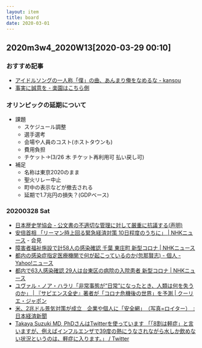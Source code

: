 ```yaml
---
layout: item
title: board
date: 2020-03-01
---
```

## 2020m3w4_2020W13[2020-03-29 00:10]
### おすすめ記事
- [アイドルソングの一人称「僕」の曲、あんまり俺をなめるな - kansou](https://www.kansou-blog.jp/entry/2020/03/23/174630)
- [事実に誠意を - 楽園はこちら側](https://georgebest1969.typepad.jp/blog/2020/03/%E4%BA%8B%E5%AE%9F%E3%81%AB%E8%AA%A0%E6%84%8F%E3%82%92.html)

### オリンピックの延期について
- 課題
  - スケジュール調整
  - 選手選考
  - 会場や人員のコスト(ホストタウンも)
  - 費用負担
  - チケット→(3/26 木 チケット再利用可 払い戻し可)
- 補足
  - 名称は東京2020のまま
  - 聖火リレー中止
  - 町中の表示などが撤去される
  - 延期で1.7兆円の損失？(GDPベース)

### 20200328 Sat
- [日本歴史学協会 - 公文書の不適切な管理に対して厳重に抗議する(声明)](http://www.nichirekikyo.com/statement/statement20200321.html)
- [安倍首相 「リーマン時上回る緊急経済対策 10日程度のうちに」 | NHKニュース](https://www3.nhk.or.jp/news/html/20200328/k10012355581000.html) - 会見
- [障害者福祉施設で計58人の感染確認 千葉 東庄町 新型コロナ | NHKニュース](https://www3.nhk.or.jp/news/html/20200328/k10012355661000.html)
- [都内の感染症指定医療機関で何が起こっているのか(忽那賢志) - 個人 - Yahoo!ニュース](https://news.yahoo.co.jp/byline/kutsunasatoshi/20200328-00170113/)
- [都内で63人感染確認 29人は台東区の病院の入院患者 新型コロナ | NHKニュース](https://www3.nhk.or.jp/news/html/20200328/k10012355481000.html)
- [ユヴァル・ノア・ハラリ「非常事態が“日常”になったとき、人類は何を失うのか」 | 『サピエンス全史』著者が「コロナ危機後の世界」を予測 | クーリエ・ジャポン](https://courrier.jp/news/archives/195233/?ate_cookie=1585408811)
- [米、2兆ドル景気対策が成立　企業や個人に「安全網」　（写真=ロイター）　:日本経済新聞](https://www.nikkei.com/article/DGXMZO57360060X20C20A3EA2000/)
- [Takaya Suzuki MD, PhDさんはTwitterを使っています 「「8割は軽症」と言いますが、例えばインフルエンザで39度の熱にうなされながら水しか飲めない状況というのは、軽症に入ります。」 / Twitter](https://twitter.com/suzuki_takaya/status/1243545211428638720)